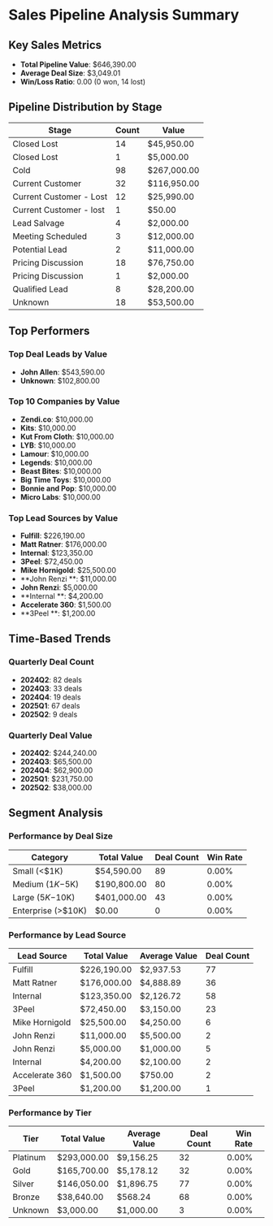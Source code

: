 # Sales Pipeline Analysis Summary

## Key Sales Metrics

- **Total Pipeline Value**: $646,390.00
- **Average Deal Size**: $3,049.01
- **Win/Loss Ratio**: 0.00 (0 won, 14 lost)

## Pipeline Distribution by Stage

| Stage | Count | Value |
|-------|-------|-------|
| Closed Lost | 14 | $45,950.00 |
| Closed Lost  | 1 | $5,000.00 |
| Cold | 98 | $267,000.00 |
| Current Customer | 32 | $116,950.00 |
| Current Customer - Lost | 12 | $25,990.00 |
| Current Customer - lost | 1 | $50.00 |
| Lead Salvage | 4 | $2,000.00 |
| Meeting Scheduled | 3 | $12,000.00 |
| Potential Lead | 2 | $11,000.00 |
| Pricing Discussion | 18 | $76,750.00 |
| Pricing Discussion  | 1 | $2,000.00 |
| Qualified Lead | 8 | $28,200.00 |
| Unknown | 18 | $53,500.00 |

## Top Performers

### Top Deal Leads by Value

- **John Allen**: $543,590.00
- **Unknown**: $102,800.00

### Top 10 Companies by Value

- **Zendi.co**: $10,000.00
- **Kits**: $10,000.00
- **Kut From Cloth**: $10,000.00
- **LYB**: $10,000.00
- **Lamour**: $10,000.00
- **Legends**: $10,000.00
- **Beast Bites**: $10,000.00
- **Big Time Toys**: $10,000.00
- **Bonnie and Pop**: $10,000.00
- **Micro Labs**: $10,000.00

### Top Lead Sources by Value

- **Fulfill**: $226,190.00
- **Matt Ratner**: $176,000.00
- **Internal**: $123,350.00
- **3Peel**: $72,450.00
- **Mike Hornigold**: $25,500.00
- **John Renzi **: $11,000.00
- **John Renzi**: $5,000.00
- **Internal **: $4,200.00
- **Accelerate 360**: $1,500.00
- **3Peel **: $1,200.00

## Time-Based Trends

### Quarterly Deal Count

- **2024Q2**: 82 deals
- **2024Q3**: 33 deals
- **2024Q4**: 19 deals
- **2025Q1**: 67 deals
- **2025Q2**: 9 deals

### Quarterly Deal Value

- **2024Q2**: $244,240.00
- **2024Q3**: $65,500.00
- **2024Q4**: $62,900.00
- **2025Q1**: $231,750.00
- **2025Q2**: $38,000.00

## Segment Analysis

### Performance by Deal Size

| Category | Total Value | Deal Count | Win Rate |
|----------|-------------|------------|----------|
| Small (<$1K) | $54,590.00 | 89 | 0.00% |
| Medium ($1K-$5K) | $190,800.00 | 80 | 0.00% |
| Large ($5K-$10K) | $401,000.00 | 43 | 0.00% |
| Enterprise (>$10K) | $0.00 | 0 | 0.00% |

### Performance by Lead Source

| Lead Source | Total Value | Average Value | Deal Count |
|-------------|-------------|---------------|------------|
| Fulfill | $226,190.00 | $2,937.53 | 77 |
| Matt Ratner | $176,000.00 | $4,888.89 | 36 |
| Internal | $123,350.00 | $2,126.72 | 58 |
| 3Peel | $72,450.00 | $3,150.00 | 23 |
| Mike Hornigold | $25,500.00 | $4,250.00 | 6 |
| John Renzi  | $11,000.00 | $5,500.00 | 2 |
| John Renzi | $5,000.00 | $1,000.00 | 5 |
| Internal  | $4,200.00 | $2,100.00 | 2 |
| Accelerate 360 | $1,500.00 | $750.00 | 2 |
| 3Peel  | $1,200.00 | $1,200.00 | 1 |

### Performance by Tier

| Tier | Total Value | Average Value | Deal Count | Win Rate |
|------|-------------|---------------|------------|----------|
| Platinum | $293,000.00 | $9,156.25 | 32 | 0.00% |
| Gold | $165,700.00 | $5,178.12 | 32 | 0.00% |
| Silver | $146,050.00 | $1,896.75 | 77 | 0.00% |
| Bronze | $38,640.00 | $568.24 | 68 | 0.00% |
| Unknown | $3,000.00 | $1,000.00 | 3 | 0.00% |
